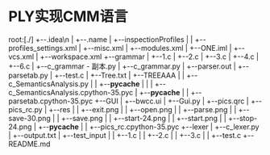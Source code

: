 # PLY实现CMM语言

root:[./]
+--.idea\n
|      +--.name
|      +--inspectionProfiles
|      |      +--profiles_settings.xml
|      +--misc.xml
|      +--modules.xml
|      +--ONE.iml
|      +--vcs.xml
|      +--workspace.xml
+--grammar
|      +--1.c
|      +--2.c
|      +--3.c
|      +--4.c
|      +--6.c
|      +--c_grammar - 副本.py
|      +--c_grammar.py
|      +--parser.out
|      +--parsetab.py
|      +--test.c
|      +--Tree.txt
|      +--TREEAAA
|      |      +--c_SemanticsAnalysis.py
|      |      +--__pycache__
|      |      |      +--c_SemanticsAnalysis.cpython-35.pyc
|      +--__pycache__
|      |      +--parsetab.cpython-35.pyc
+--GUI
|      +--bwcc.ui
|      +--Gui.py
|      +--pics.qrc
|      +--pics_rc.py
|      +--res
|      |      +--exit.png
|      |      +--open.png
|      |      +--parse.png
|      |      +--save-30.png
|      |      +--save.png
|      |      +--start-24.png
|      |      +--start.png
|      |      +--stop-24.png
|      +--__pycache__
|      |      +--pics_rc.cpython-35.pyc
+--lexer
|      +--c_lexer.py
|      +--output.txt
|      +--test_input
|      |      +--1.c
|      |      +--2.c
|      |      +--3.c
|      |      +--test.c
+--README.md
